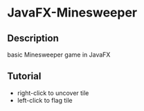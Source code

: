 # JavaFX-Minesweeper

## Description

basic Minesweeper game in JavaFX

## Tutorial

- right-click to uncover tile
- left-click to flag tile
